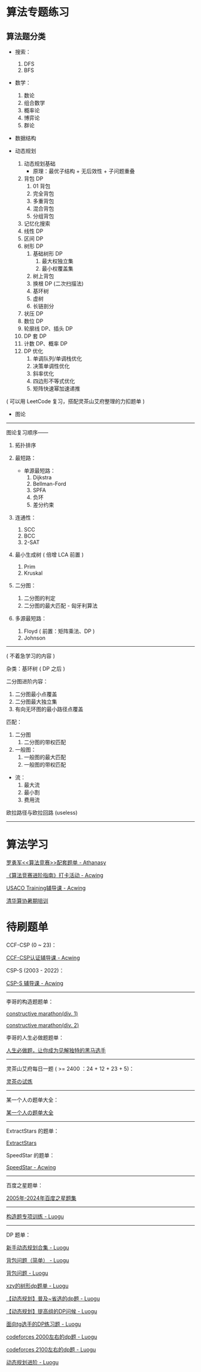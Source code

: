 

# 算法专题练习


## 算法题分类


- 搜索：
   1. DFS
   2. BFS



- 数学：
   1. 数论
   2. 组合数学
   3. 概率论
   4. 博弈论
   5. 群论


- 数据结构


- 动态规划
   1. 动态规划基础
      - 原理：最优子结构 + 无后效性 + 子问题重叠
   2. 背包 DP
      1. 01 背包
      2. 完全背包
      3. 多重背包
      4. 混合背包
      5. 分组背包
   3. 记忆化搜索
   4. 线性 DP
   5. 区间 DP
   6. 树形 DP
      1. 基础树形 DP
         1. 最大权独立集
         2. 最小权覆盖集
      2. 树上背包
      3. 换根 DP (二次扫描法)
      4. 基环树
      5. 虚树
      6. 长链剖分
   7. 状压 DP
   8. 数位 DP
   9.  轮廓线 DP、插头 DP
   10. DP 套 DP
   11. 计数 DP、概率 DP
   12. DP 优化
       1.  单调队列/单调栈优化
       2.  决策单调性优化
       3.  斜率优化
       4.  四边形不等式优化
       5.  矩阵快速幂加速递推


( 可以用 LeetCode 复习，搭配灵茶山艾府整理的力扣题单 )



- 图论


---


图论复习顺序——

1. 拓扑排序

2. 最短路：
   - 单源最短路：
      1. Dijkstra
      2. Bellman-Ford
      3. SPFA
      4. 负环
      5. 差分约束



3. 连通性：
   1. SCC
   2. BCC
   3. 2-SAT



4. 最小生成树 ( 倍增 LCA 前置 )
   1. Prim
   2. Kruskal



5. 二分图：
   1. 二分图的判定
   2. 二分图的最大匹配 - 匈牙利算法



6. 多源最短路：
   1. Floyd ( 前置：矩阵乘法、DP )
   2. Johnson 




-----



( 不着急学习的内容 )

杂类：基环树 ( DP 之后 )

二分图进阶内容：

1. 二分图最小点覆盖
2. 二分图最大独立集
3. 有向无环图的最小路径点覆盖

匹配：

  1. 二分图
     1. 二分图的带权匹配
  2. 一般图：
     1. 一般图的最大匹配
     2. 一般图的带权匹配

- 流：
	1. 最大流
	2. 最小割
	3. 费用流


欧拉路径与欧拉回路 (useless)

-----




# 算法学习

[罗勇军<<算法竞赛>>配套题单 - Athanasy](https://www.luogu.com.cn/training/441063#information) 

[《算法竞赛进阶指南》打卡活动 - Acwing](https://www.acwing.com/activity/content/6/) 

[USACO Training辅导课 - Acwing](https://www.acwing.com/activity/content/36/) 


[清华算协暑期培训](https://www.bilibili.com/video/BV15d4y1U7HH/) 



# 待刷题单



CCF-CSP (0 ~ 23)：

[CCF-CSP认证辅导课 - Acwing](https://www.acwing.com/activity/content/39/) 


CSP-S (2003 - 2022)：

[CSP-S 辅导课 - Acwing](https://www.acwing.com/activity/content/3444/) 


---



李哥的构造题题单：

[constructive marathon(div. 1)](https://codeforces.com/contests/412155) 

[constructive marathon(div. 2)](https://codeforces.com/contests/413091) 


李哥的人生必做题题单：

[人生必做题，让你成为见解独特的黑马选手](https://www.luogu.com.cn/training/597983#problems) 

---


灵茶山艾府每日一题 ( >= 2400 ：24 + 12 + 23 + 5)：

[灵茶の试炼](https://docs.qq.com/sheet/DWGFoRGVZRmxNaXFz?tab=BB08J2) 


---


某一个人の题单大全：

[某一个人の题单大全](https://zhuanlan.zhihu.com/p/716449304) 


---


ExtractStars 的题单：

[ExtractStars](https://vjudge.net/user/ExtractStars) 


SpeedStar 的题单：

[SpeedStar - Acwing](https://www.acwing.com/user/myspace/blog/7340/) 

---




百度之星题单：

[2005年-2024年百度之星题集](https://www.matiji.net/exam/baiduzhixing) 


---



[构造题专项训练 - Luogu](https://www.luogu.com.cn/training/14) 



---

DP 题单：

[新手动态规划合集 - Luogu](https://www.luogu.com.cn/training/1060) 

[背包问题（简单） - Luogu](https://www.luogu.com.cn/training/8917) 

[背包问题 - Luogu](https://www.luogu.com.cn/training/5197) 

[xzy的树形dp题单 - Luogu](https://www.luogu.com.cn/training/11363) 



[【动态规划】普及~省选的dp题 - Luogu](https://www.luogu.com.cn/training/1435) 

[【动态规划】提高组的DP问候 - Luogu](https://www.luogu.com.cn/training/12927) 

[面向tg选手的DP练习题 - Luogu](https://www.luogu.com.cn/training/1323) 


[codeforces 2000左右的dp题 - Luogu](https://www.luogu.com.cn/training/3963) 

[codeforces 2100左右的dp题 - Luogu](https://www.luogu.com.cn/training/3961) 

[动态规划进阶 - Luogu](https://www.luogu.com.cn/training/3045) 



